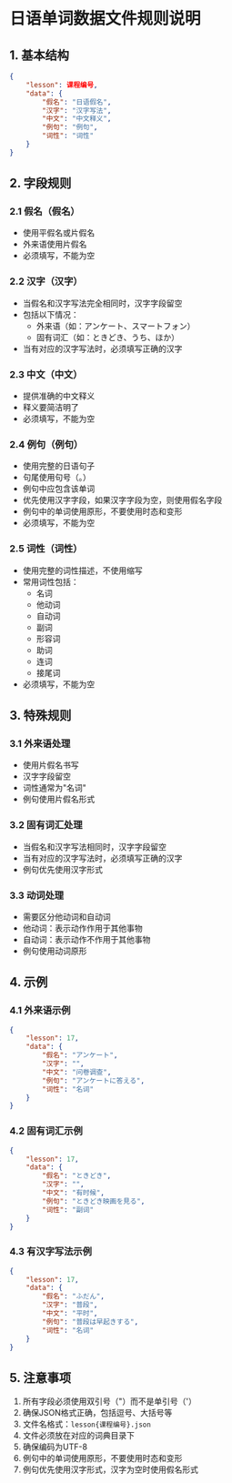 # 日语单词数据文件规则说明

## 1. 基本结构
```json
{
    "lesson": 课程编号,
    "data": {
        "假名": "日语假名",
        "汉字": "汉字写法",
        "中文": "中文释义",
        "例句": "例句",
        "词性": "词性"
    }
}
```

## 2. 字段规则

### 2.1 假名（假名）
- 使用平假名或片假名
- 外来语使用片假名
- 必须填写，不能为空

### 2.2 汉字（汉字）
- 当假名和汉字写法完全相同时，汉字字段留空
- 包括以下情况：
  - 外来语（如：アンケート、スマートフォン）
  - 固有词汇（如：ときどき、うち、ほか）
- 当有对应的汉字写法时，必须填写正确的汉字

### 2.3 中文（中文）
- 提供准确的中文释义
- 释义要简洁明了
- 必须填写，不能为空

### 2.4 例句（例句）
- 使用完整的日语句子
- 句尾使用句号（。）
- 例句中应包含该单词
- 优先使用汉字字段，如果汉字字段为空，则使用假名字段
- 例句中的单词使用原形，不要使用时态和变形
- 必须填写，不能为空

### 2.5 词性（词性）
- 使用完整的词性描述，不使用缩写
- 常用词性包括：
  - 名词
  - 他动词
  - 自动词
  - 副词
  - 形容词
  - 助词
  - 连词
  - 接尾词
- 必须填写，不能为空

## 3. 特殊规则

### 3.1 外来语处理
- 使用片假名书写
- 汉字字段留空
- 词性通常为"名词"
- 例句使用片假名形式

### 3.2 固有词汇处理
- 当假名和汉字写法相同时，汉字字段留空
- 当有对应的汉字写法时，必须填写正确的汉字
- 例句优先使用汉字形式

### 3.3 动词处理
- 需要区分他动词和自动词
- 他动词：表示动作作用于其他事物
- 自动词：表示动作不作用于其他事物
- 例句使用动词原形

## 4. 示例

### 4.1 外来语示例
```json
{
    "lesson": 17,
    "data": {
        "假名": "アンケート",
        "汉字": "",
        "中文": "问卷调查",
        "例句": "アンケートに答える",
        "词性": "名词"
    }
}
```

### 4.2 固有词汇示例
```json
{
    "lesson": 17,
    "data": {
        "假名": "ときどき",
        "汉字": "",
        "中文": "有时候",
        "例句": "ときどき映画を見る",
        "词性": "副词"
    }
}
```

### 4.3 有汉字写法示例
```json
{
    "lesson": 17,
    "data": {
        "假名": "ふだん",
        "汉字": "普段",
        "中文": "平时",
        "例句": "普段は早起きする",
        "词性": "名词"
    }
}
```

## 5. 注意事项
1. 所有字段必须使用双引号（"）而不是单引号（'）
2. 确保JSON格式正确，包括逗号、大括号等
3. 文件名格式：`lesson{课程编号}.json`
4. 文件必须放在对应的词典目录下
5. 确保编码为UTF-8
6. 例句中的单词使用原形，不要使用时态和变形
7. 例句优先使用汉字形式，汉字为空时使用假名形式 